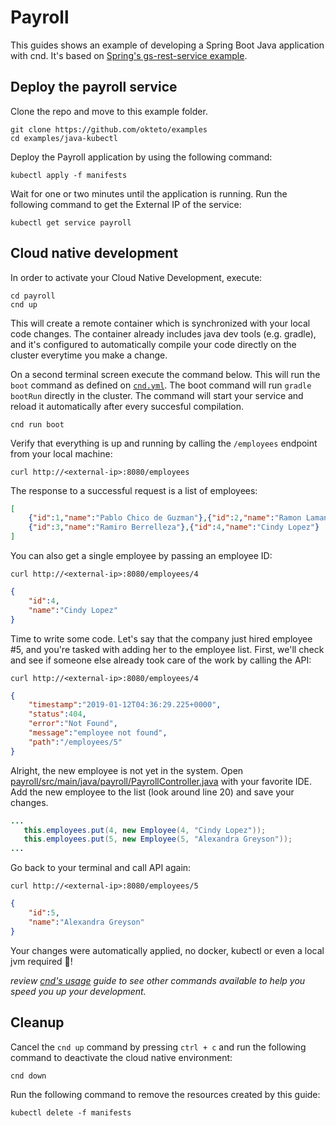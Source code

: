 # Payroll

This guides shows an example of developing a Spring Boot Java application with cnd. It's based on [Spring's gs-rest-service example](https://github.com/spring-guides/gs-rest-service).

## Deploy the payroll service

Clone the repo and move to this example folder.

```console
git clone https://github.com/okteto/examples
cd examples/java-kubectl
```

Deploy the Payroll application by using the following command:
```console
kubectl apply -f manifests
```

Wait for one or two minutes until the application is running. Run the following command to get the External IP of the service:
```console
kubectl get service payroll
```

## Cloud native development

In order to activate your Cloud Native Development, execute:

```console
cd payroll
cnd up
```

This will create a remote container which is synchronized with your local code changes. The container already includes java dev tools (e.g. gradle), and it's configured to  automatically compile your code directly on the cluster everytime you make a change.

On a second terminal screen execute the command below. This will run the `boot` command as defined on [`cnd.yml`](cnd.yml). The boot command will run `gradle bootRun` directly in the cluster. The command will start your service and reload it automatically after every succesful compilation.
```console
cnd run boot
```

Verify that everything is up and running by calling the `/employees` endpoint from your local machine:
```console
curl http://<external-ip>:8080/employees
```

The response to a successful request is a list of employees:
```json
[
    {"id":1,"name":"Pablo Chico de Guzman"},{"id":2,"name":"Ramon Lamana"},
    {"id":3,"name":"Ramiro Berrelleza"},{"id":4,"name":"Cindy Lopez"}
]
```

You can also get a single employee by passing an employee ID:
```console
curl http://<external-ip>:8080/employees/4
```
```json
{
    "id":4,
    "name":"Cindy Lopez"
}
```

 Time to write some code. Let's say that the company just hired employee #5, and you're tasked with adding her to the employee list. First, we'll check and see if someone else already took care of the work by calling the API:

 ```console
curl http://<external-ip>:8080/employees/4
```
```json
{
    "timestamp":"2019-01-12T04:36:29.225+0000",
    "status":404,
    "error":"Not Found",
    "message":"employee not found",
    "path":"/employees/5"
}
```
 
 Alright, the new employee is not yet in the system. Open [payroll/src/main/java/payroll/PayrollController.java](payroll/src/main/java/payroll/PayrollController.java) with your favorite IDE. Add the new employee to the list (look around line 20) and save your changes.
 ```java
 ...
    this.employees.put(4, new Employee(4, "Cindy Lopez"));
    this.employees.put(5, new Employee(5, "Alexandra Greyson"));
...
 ```

 Go back to your terminal and call API again:
```console
curl http://<external-ip>:8080/employees/5
```
```json
{
    "id":5,
    "name":"Alexandra Greyson"
}
```

Your changes were automatically applied, no docker, kubectl or even a local jvm required 💪! 

*review [cnd's usage](https://github.com/okteto/cnd/docs/cli-reference.md) guide to see other commands available to help you speed you up your development.*

## Cleanup

Cancel the `cnd up` command by pressing `ctrl + c` and run the following command to deactivate the cloud native environment:

```console
cnd down
``` 

Run the following command to remove the resources created by this guide: 

```console
kubectl delete -f manifests
```